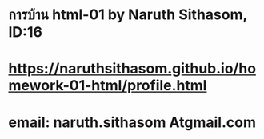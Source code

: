 # การบ้าน html-01 by Naruth Sithasom, ID:16
# https://naruthsithasom.github.io/homework-01-html/profile.html
# email: naruth.sithasom Atgmail.com
